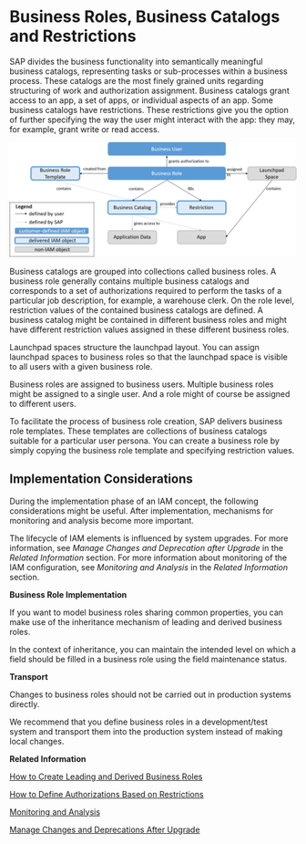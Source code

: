 <!-- loiod45c96e6d9e2426187920bffb3287f45 -->

# Business Roles, Business Catalogs and Restrictions



SAP divides the business functionality into semantically meaningful business catalogs, representing tasks or sub-processes within a business process. These catalogs are the most finely grained units regarding structuring of work and authorization assignment. Business catalogs grant access to an app, a set of apps, or individual aspects of an app. Some business catalogs have restrictions. These restrictions give you the option of further specifying the way the user might interact with the app: they may, for example, grant write or read access.

![](images/IAM_Overview_6fa70ea.png)

Business catalogs are grouped into collections called business roles. A business role generally contains multiple business catalogs and corresponds to a set of authorizations required to perform the tasks of a particular job description, for example, a warehouse clerk. On the role level, restriction values of the contained business catalogs are defined. A business catalog might be contained in different business roles and might have different restriction values assigned in these different business roles.

Launchpad spaces structure the launchpad layout. You can assign launchpad spaces to business roles so that the launchpad space is visible to all users with a given business role.

Business roles are assigned to business users. Multiple business roles might be assigned to a single user. And a role might of course be assigned to different users.

To facilitate the process of business role creation, SAP delivers business role templates. These templates are collections of business catalogs suitable for a particular user persona. You can create a business role by simply copying the business role template and specifying restriction values.



<a name="loiod45c96e6d9e2426187920bffb3287f45__section_ImplementationConsiderations"/>

## Implementation Considerations

During the implementation phase of an IAM concept, the following considerations might be useful. After implementation, mechanisms for monitoring and analysis become more important.

The lifecycle of IAM elements is influenced by system upgrades. For more information, see *Manage Changes and Deprecation after Upgrade* in the *Related Information* section. For more information about monitoring of the IAM configuration, see *Monitoring and Analysis* in the *Related Information* section.

**Business Role Implementation**

If you want to model business roles sharing common properties, you can make use of the inheritance mechanism of leading and derived business roles.

In the context of inheritance, you can maintain the intended level on which a field should be filled in a business role using the field maintenance status.

**Transport**

Changes to business roles should not be carried out in production systems directly.

We recommend that you define business roles in a development/test system and transport them into the production system instead of making local changes.

**Related Information**  


[How to Create Leading and Derived Business Roles](how-to-create-leading-and-derived-business-roles-9b09af6.md "")

[How to Define Authorizations Based on Restrictions](how-to-define-authorizations-based-on-restrictions-6a6b17f.md "")

 <?sap-ot O2O class="- topic/link " href="83c1cd62666f48c68d93f2fdeae1ae95.xml" text="" desc="" xtrc="link:3" xtrf="file:/home/builder/src/dita-all/jjq1673438782153/loio2080d0faf9d84ce6aa14caa4caa32935_en-US/src/content/localization/en-us/d45c96e6d9e2426187920bffb3287f45.xml" output-class="" outputTopicFile="file:/home/builder/tp.net.sf.dita-ot/2.3/plugins/com.elovirta.dita.markdown_1.3.0/xsl/dita2markdownImpl.xsl" ?> 

[Monitoring and Analysis](monitoring-and-analysis-0fc8df8.md "")

[Manage Changes and Deprecations After Upgrade](manage-changes-and-deprecations-after-upgrade-8145afc.md "")


